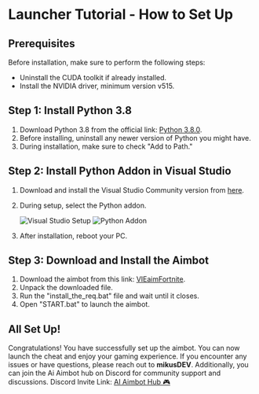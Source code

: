# Launcher Tutorial - How to Set Up

## Prerequisites

Before installation, make sure to perform the following steps:

- Uninstall the CUDA toolkit if already installed.
- Install the NVIDIA driver, minimum version v515.

## Step 1: Install Python 3.8

1. Download Python 3.8 from the official link: [Python 3.8.0](https://www.python.org/ftp/python/3.8.0/python-3.8.0-amd64.exe).
2. Before installing, uninstall any newer version of Python you might have.
3. During installation, make sure to check "Add to Path."

## Step 2: Install Python Addon in Visual Studio

1. Download and install the Visual Studio Community version from [here](https://visualstudio.microsoft.com/pl/free-developer-offers/).
2. During setup, select the Python addon.

   ![Visual Studio Setup](https://user-images.githubusercontent.com/118010017/209166455-c85d95a3-f8ef-4234-9f7d-f4e057761392.png)
   ![Python Addon](https://user-images.githubusercontent.com/118010017/210354285-03075466-5fb5-4d1d-b8d5-f6a4c2fd17c0.png)

3. After installation, reboot your PC.

## Step 3: Download and Install the Aimbot

1. Download the aimbot from this link: [VIEaimFortnite](https://github.com/Creeper1212/VIEaimFortnite/tree/main).
2. Unpack the downloaded file.
3. Run the "install_the_req.bat" file and wait until it closes.
4. Open "START.bat" to launch the aimbot.

## All Set Up!

Congratulations! You have successfully set up the aimbot. You can now launch the cheat and enjoy your gaming experience. If you encounter any issues or have questions, please reach out to **mikusDEV**. Additionally, you can join the Ai Aimbot hub on Discord for community support and discussions. Discord Invite Link: [AI Aimbot Hub 🎮](https://discord.gg/8Cuggsx2)

